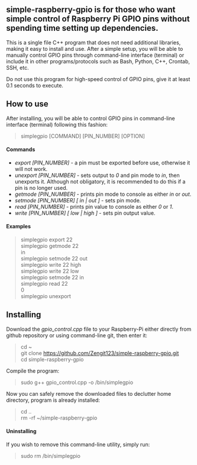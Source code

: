 ## simple-raspberry-gpio is for those who want simple control of Raspberry Pi GPIO pins without spending time setting up dependencies.
This is a single file C++ program that does not need additional libraries, making it easy to install and use.
After a simple setup, you will be able to manually control GPIO pins through command-line interface (terminal) or include it in other programs/protocols such as Bash, Python, C++, Crontab, SSH, etc.

Do not use this program for high-speed control of GPIO pins, give it at least 0.1 seconds to execute.

## How to use
After installing, you will be able to control GPIO pins in command-line interface (terminal) following this fashion:
> simplegpio [COMMAND] [PIN_NUMBER] [OPTION]

#### Commands
* *export [PIN_NUMBER]* - a pin must be exported before use, otherwise it will not work.
* *unexport [PIN_NUMBER]* - sets output to *0* and pin mode to *in*, then unexports it. Although not obligatory, it is recommended to do this if a pin is no longer used.
* *getmode [PIN_NUMBER]* - prints pin mode to console as either *in* or *out*.
* *setmode [PIN_NUMBER] [ in | out ]* - sets pin mode.
* *read [PIN_NUMBER]* - prints pin value to console as either *0* or *1*.
* *write [PIN_NUMBER] [ low | high ]* - sets pin output value.

#### Examples
> simplegpio export 22<br>
> simplegpio getmode 22<br>
> in<br>
> simplegpio setmode 22 out<br>
> simplegpio write 22 high<br>
> simplegpio write 22 low<br>
> simplegpio setmode 22 in<br>
> simplegpio read 22<br>
> 0<br>
> simplegpio unexport<br>

## Installing
Download the *gpio_control.cpp* file to your Raspberry-Pi either directly from github repository or using command-line git, then enter it:
> cd ~ <br>
> git clone https://github.com/Zengit123/simple-raspberry-gpio.git <br>
> cd simple-raspberry-gpio <br>

Compile the program:
> sudo g++ gpio_control.cpp -o /bin/simplegpio <br>

Now you can safely remove the downloaded files to declutter home directory, program is already installed:
> cd .. <br>
> rm -rf ~/simple-raspberry-gpio <br>

#### Uninstalling
If you wish to remove this command-line utility, simply run:
> sudo rm /bin/simplegpio
